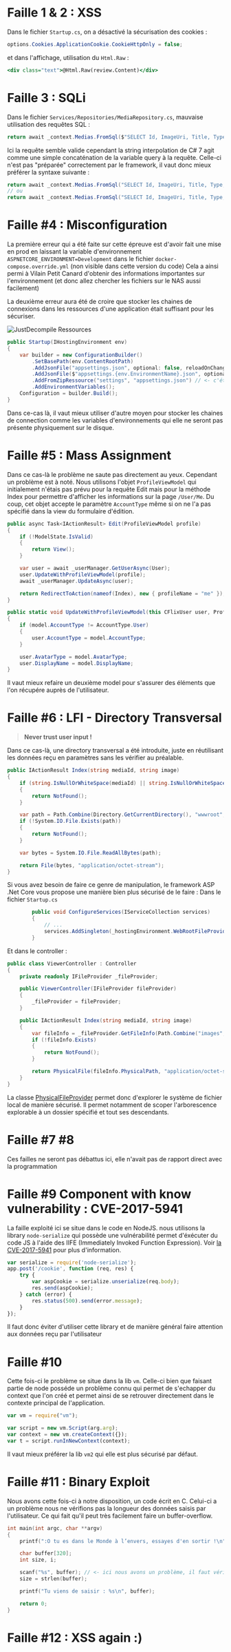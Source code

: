 # Faille 1 & 2 : XSS
Dans le fichier `Startup.cs`, on a désactivé la sécurisation des cookies :

```csharp
options.Cookies.ApplicationCookie.CookieHttpOnly = false;
```

et dans l'affichage, utilisation du `Html.Raw` :

```asp
<div class="text">@Html.Raw(review.Content)</div>
```


# Faille 3 : SQLi
Dans le fichier `Services/Repositories/MediaRepository.cs`, mauvaise utilisation des requêtes SQL :

```csharp
return await _context.Medias.FromSql($"SELECT Id, ImageUri, Title, Type, YouTubeId, ReleaseDate FROM Medias WHERE Title LIKE '%{query}%'")
```

Ici la requête semble valide cependant la string interpolation de C# 7 agit comme une simple concaténation de la variable query à la requête. Celle-ci n'est pas "préparée" correctement par le framework, il vaut donc mieux préférer la syntaxe suivante :

```csharp
return await _context.Medias.FromSql("SELECT Id, ImageUri, Title, Type, YouTubeId, ReleaseDate FROM Medias WHERE Title LIKE '%{@query}%'", new SqlParameter("@query", query))
// ou
return await _context.Medias.FromSql("SELECT Id, ImageUri, Title, Type, YouTubeId, ReleaseDate FROM Medias WHERE Title LIKE '%{0}%'", query)
```


# Faille #4 : Misconfiguration
La première erreur qui a été faite sur cette épreuve est d'avoir fait une mise en prod en laissant la variable d'environnement `ASPNETCORE_ENVIRONMENT=Development` dans le fichier `docker-compose.override.yml` (non visible dans cette version du code)
Cela a ainsi permi à Vilain Petit Canard d'obtenir des informations importantes sur l'environnement (et donc allez chercher les fichiers sur le NAS aussi facilement)

La deuxième erreur aura été de croire que stocker les chaines de connexions dans les ressources d'une application était suffisant pour les sécuriser.

![JustDecompile Ressources](images/chall_04.png)

```csharp
public Startup(IHostingEnvironment env)
{
    var builder = new ConfigurationBuilder()
        .SetBasePath(env.ContentRootPath)
        .AddJsonFile("appsettings.json", optional: false, reloadOnChange: true)
        .AddJsonFile($"appsettings.{env.EnvironmentName}.json", optional: true)
        .AddFromZipRessource("settings", "appsettings.json") // <- c'était la ligne intéressante permettant de déterminer le format du fichier de configuration
        .AddEnvironmentVariables();
    Configuration = builder.Build();
}
```
Dans ce-cas là, il vaut mieux utiliser d'autre moyen pour stocker les chaines de connection comme les variables d'environnements qui elle ne seront pas présente physiquement sur le disque.


# Faille #5 : Mass Assignment
Dans ce cas-là le problème ne saute pas directement au yeux. Cependant un problème est à noté. Nous utilisons l'objet `ProfileViewModel` qui initialement n'étais pas prévu pour la requête Edit mais pour la méthode Index pour permettre d'afficher les informations sur la page `/User/Me`. Du coup, cet objet accepte le paramètre `AccountType` même si on ne l'a pas spécifié dans la view du formulaire d'édition.

```csharp
public async Task<IActionResult> Edit(ProfileViewModel profile)
{
    if (!ModelState.IsValid)
    {
        return View();
    }

    var user = await _userManager.GetUserAsync(User);
    user.UpdateWithProfileViewModel(profile);
    await _userManager.UpdateAsync(user);

    return RedirectToAction(nameof(Index), new { profileName = "me" });
}

public static void UpdateWithProfileViewModel(this CFlixUser user, ProfileViewModel model)
{
    if (model.AccountType != AccountType.User)
    {
        user.AccountType = model.AccountType;
    }

    user.AvatarType = model.AvatarType;
    user.DisplayName = model.DisplayName;
}
```

Il vaut mieux refaire un deuxième model pour s'assurer des éléments que l'on récupére auprès de l'utilisateur.


# Faille #6 : LFI - Directory Transversal 
>  **Never trust user input !**

Dans ce cas-là, une directory transversal a été introduite, juste en réutilisant les données reçu en paramètres sans les vérifier au préalable.

```csharp
public IActionResult Index(string mediaId, string image)
{
    if (string.IsNullOrWhiteSpace(mediaId) || string.IsNullOrWhiteSpace(image))
    {
        return NotFound();
    }

    var path = Path.Combine(Directory.GetCurrentDirectory(), "wwwroot", "images", mediaId, image);
    if (!System.IO.File.Exists(path))
    {
        return NotFound();
    }

    var bytes = System.IO.File.ReadAllBytes(path);

    return File(bytes, "application/octet-stream");
}
```

Si vous avez besoin de faire ce genre de manipulation, le framework ASP .Net Core vous propose une manière bien plus sécurisé de le faire :
Dans le fichier `Startup.cs`
```csharp
        public void ConfigureServices(IServiceCollection services)
        {
            // ...
            services.AddSingleton(_hostingEnvironment.WebRootFileProvider);
        }
```
Et dans le controller :
```csharp
public class ViewerController : Controller
{
    private readonly IFileProvider _fileProvider;

    public ViewerController(IFileProvider fileProvider)
    {
        _fileProvider = fileProvider;
    }

    public IActionResult Index(string mediaId, string image)
    {
        var fileInfo = _fileProvider.GetFileInfo(Path.Combine("images", image));
        if (!fileInfo.Exists)
        {
            return NotFound();
        }

        return PhysicalFile(fileInfo.PhysicalPath, "application/octet-stream");
    }
}
```
La classe [PhysicalFileProvider](http://https://docs.microsoft.com/en-us/aspnet/core/fundamentals/file-providers) permet donc d'explorer le système de fichier local de manière sécurisé. Il permet notamment de scoper l'arborescence explorable à un dossier spécifié et tout ses descendants.


# Faille #7 #8
Ces failles ne seront pas débattus ici, elle n'avait pas de rapport direct avec la programmation


# Faille #9 Component with know vulnerability : CVE-2017-5941
La faille exploité ici se situe dans le code en NodeJS. nous utilisons la library `node-serialize` qui possède une vulnérabilité permet d'éxécuter du code JS à l'aide des IIFE (Immediately Invoked Function Expression). Voir [la CVE-2017-5941](https://cve.mitre.org/cgi-bin/cvename.cgi?name=CVE-2017-5941) pour plus d'information.

```javascript
var serialize = require('node-serialize');
app.post('/cookie', function (req, res) {
    try {
        var aspCookie = serialize.unserialize(req.body);
        res.send(aspCookie);
    } catch (error) {
        res.status(500).send(error.message);
    }
});
```
Il faut donc éviter d'utiliser cette library et de manière général faire attention aux données reçu par l'utilisateur


# Faille #10
Cette fois-ci le problème se situe dans la lib `vm`. Celle-ci bien que faisant partie de node posséde un problème connu qui permet de s'echapper du context que l'on créé et permet ainsi de se retrouver directement dans le contexte principal de l'application.

```javascript
var vm = require("vm");

var script = new vm.Script(arg.arg);
var context = new vm.createContext({});
var t = script.runInNewContext(context);
```
Il vaut mieux préférer la lib `vm2` qui elle est plus sécurisé par défaut.


# Faille #11 : Binary Exploit
Nous avons cette fois-ci à notre disposition, un code écrit en C.
Celui-ci a un problème nous ne vérifions pas la longueur des données saisis par l'utilisateur. Ce qui fait qu'il peut très facilement faire un buffer-overflow.

```C
int main(int argc, char **argv)
{
    printf(":O tu es dans le Monde à l’envers, essayes d'en sortir !\n");

    char buffer[320];
    int size, i;

    scanf("%s", buffer); // <- ici nous avons un problème, il faut vérifier ce qui est saisi par l'utilisateur
    size = strlen(buffer);

    printf("Tu viens de saisir : %s\n", buffer);

    return 0;
}
```


# Faille #12 : XSS again :)
